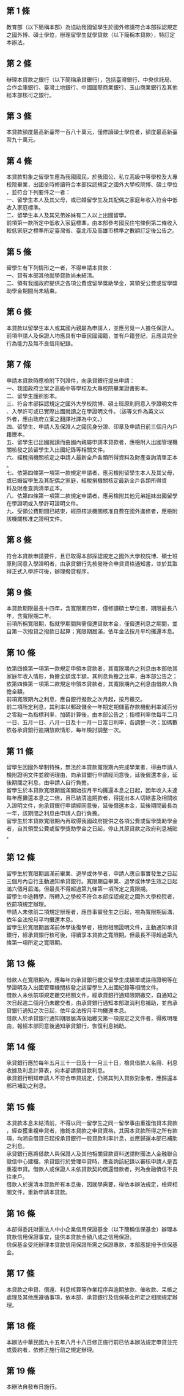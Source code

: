第 1 條
-------
教育部（以下簡稱本部）為協助我國留學生於國外修讀符合本部採認規定  
之國外博、碩士學位，辦理留學生就學貸款（以下簡稱本貸款），特訂定  
本辦法。

第 2 條
-------
辦理本貸款之銀行（以下簡稱承貸銀行），包括臺灣銀行、中央信託局、  
合作金庫銀行、臺灣土地銀行、中國國際商業銀行、玉山商業銀行及其他  
經本部核可之銀行。

第 3 條
-------
本貸款額度最高新臺幣一百八十萬元，僅修讀碩士學位者，額度最高新臺  
幣九十萬元。

第 4 條
-------
本貸款對象之留學生應為我國國民，於我國公、私立高級中等學校及大專  
校院畢業，出國全時修讀符合本部採認規定之國外大學校院博、碩士學位  
，並符合下列要件之一者：  
一、留學生本人及其父母，或已婚留學生及其配偶之家庭年收入符合中低  
    收入家庭標準。  
二、留學生本人及其兄弟姊妹有二人以上出國留學。  
前項第一款所定中低收入家庭標準，由本部參考國民住宅條例第二條收入  
較低家庭之標準所定臺灣省、臺北市及高雄市標準之數額訂定後公告之。

第 5 條
-------
留學生有下列情形之一者，不得申請本貸款：  
一、貸有本部其他就學貸款尚未結清。  
二、領有我國政府提供之各項公費或留學獎助學金，其領受公費或留學獎  
    助學金期間尚未結束。

第 6 條
-------
本貸款以留學生本人或其國內親屬為申請人，並應另覓一人擔任保證人。  
前項申請人及保證人均應具有中華民國國籍，並有戶籍登記，且應具完全  
行為能力及無不良信用紀錄。

第 7 條
-------
申請本貸款時應檢附下列證件，向承貸銀行提出申請：  
一、我國政府立案之高級中等學校及大專校院畢業證書影本。  
二、留學生護照影本。  
三、符合本部採認規定之國外大學校院博、碩士班原則同意入學證明文件  
    、入學許可或已實際出國就讀之在學證明文件。（該等文件為英文以  
    外者，應由政府立案之翻譯社譯為中文。）  
四、留學生、申請人及保證人之國民身分證、印章及申請日前三個月內戶  
    籍謄本。  
五、留學生已出國就讀而由國內親屬申請本貸款者，應檢附入出國管理機  
    關核發之該留學生入出國紀錄等相關文件。  
六、經稅捐機關核定之申請人最新全戶各類所得資料及財產查詢清單正本  
    。  
七、依第四條第一項第一款規定申請者，應另檢附留學生本人及其父母，  
    或已婚留學生及其配偶之家庭，經稅捐機關核定最新全戶各類所得資  
    料及財產查詢清單正本。  
八、依第四條第一項第二款規定申請者，應另檢附其他兄弟姐妹出國留學  
    在學證明或入學許可證明文件。  
九、受領公費期間已結束，經原核派機關核准自費在國外進修者，應檢附  
    該機關核准之證明文件。

第 8 條
-------
符合本貸款申請要件，且已取得本部採認規定之國外大學校院博、碩士班  
原則同意入學證明者，由承貸銀行先核發符合申貸資格通知書，並於其取  
得正式入學許可後，辦理撥貸程序。

第 9 條
-------
本貸款期限最長十四年，含寬限期四年，僅修讀碩士學位者，期限最長八  
年，含寬限期二年。  
前項所稱寬限期，指就學期間無需償還貸款本金，僅償還利息之期間，並  
自第一次撥貸之撥款日起算；寬限期屆滿，依年金法按月平均攤還本息。

第 10 條
--------
依第四條第一項第一款規定申領本貸款者，其寬限期內之利息由本部依其  
家庭年收入情形，負擔全額或半額，其利息負擔之比率，由本部公告之；  
依第四條第一項第二款規定申領本貸款者，其寬限期內之利息由借款人負  
擔全額。  
前項寬限期內之利息，應自銀行撥款之次月起，按月繳交。  
前二項所定利息，其利率以郵政儲金一年期定期儲蓄存款機動利率減百分  
之零點一為指標利率，加碼計算後，由本部公告之；指標利率依每年二月  
一日、五月一日、八月一日及十一月一日當日利率，各調整一次；加碼數  
依各承貸銀行逾期放款情形，每年檢討調整一次。

第 11 條
--------
留學生因國外學制特殊，無法於本貸款寬限期內完成學業者，得由申請人  
檢附證明文件並敘明理由，向承貸銀行申請經同意後，延後償還本金，延  
後期間之利息，由申請人自行負擔。  
留學生於本貸款寬限期屆滿開始按月平均攤還本息之日起，因年收入未達  
每年應攤還本息之二倍，且已結清逾期款者，得提出本人切結書及相關收  
入證明文件，向承貸銀行申請經同意後，延後償還本金，延後期間最長為  
一年，該期間之利息由申請人自行負擔。  
留學生於本貸款寬限期內再取得我國政府提供之各項公費或留學獎助學金  
者，自其領受公費或留學獎助學金之日起，停止其原貸款之政府利息補貼  
。

第 12 條
--------
留學生於寬限期屆滿前畢業、退學或休學者，申請人應自事實發生之日起  
三個月內自行主動通知承貸銀行。寬限期自畢業、退學或休學生效之日起  
滿六個月屆滿。但最長不得超過第九條第一項所定之寬限期。  
留學生中途轉學，所轉入之學校不符合本部採認規定之國外大學校院者，  
依前項規定辦理。  
申請人未依前二項規定辦理者，應自事實發生之日起，視為寬限期屆滿，  
依年金法按月平均攤還本息。  
留學生於寬限期屆滿前休學後復學者，檢附相關證明文件，主動通知承貸  
銀行，經承貸銀行核可後，得續享本貸款之寬限期。但最長不得超過第九  
條第一項所定之寬限期。

第 13 條
--------
借款人在寬限期內，應每年向承貸銀行繳交留學生成績單或註冊證明等在  
學證明及入出國管理機關核發之該留學生入出國紀錄等相關文件。  
借款人未依前項規定繳交相關文件，經承貸銀行通知限期繳交，自通知之  
次日起逾二個月仍未繳交者，由承貸銀行通知本部取消利息補助，並自承  
貸銀行通知之次日起，依年金法按月平均攤還本息。  
借款人於承貸銀行通知期限屆滿後始繳交第一項規定之文件者，得敘明理  
由，報經本部同意後通知承貸銀行，恢復利息補助。

第 14 條
--------
承貸銀行應於每年五月三十一日及十一月三十日，檢具借款人名冊、利息  
收據及利息計算表，向本部請領貸款利息。  
承貸銀行明知申請人不符合申貸規定，仍將其列入貸款對象者，應歸還本  
部已補助之利息。

第 15 條
--------
本貸款本息未結清前，不得以同一留學生之同一留學事由重複借貸本貸款  
，經查獲重複申貸者，撤銷本貸款之申貸資格，其因本貸款所得之所有款  
項，均溯自借貸日起按承貸銀行一般貸款利率計息，並應歸還本部已補助  
之利息。  
承貸銀行應將借款人與保證人及其他相關貸款資料送請財團法人金融聯合  
徵信中心建檔，承貸銀行於受理申貸時，應查詢該紀錄以審核申請人是否  
重複申貸。借款人或保證人未依貸款契約償還借款者，列為金融債信不良  
往來戶。  
借款人於還清本貸款所有本息後，因就學需要，得依本辦法規定，檢齊相  
關文件，重新申請本貸款。

第 16 條
--------
本部得委託財團法人中小企業信用保證基金（以下簡稱信保基金）辦理本  
貸款信用保證事宜，提供本貸款金額八成之信用保證。  
信保基金受託辦理本貸款信用保證所需之保證專款，本部應提撥予信保基  
金。

第 17 條
--------
本貸款之申貸、償還、利息核算等作業程序與逾期放款、催收款、呆帳之  
處理及其他應遵循事項，依本部、承貸銀行及信保基金所定之相關規定辦  
理。

第 18 條
--------
本辦法中華民國九十五年八月十八日修正施行前已依本辦法規定申貸並完  
成簽約者，依修正施行前之規定辦理。

第 19 條
--------
本辦法自發布日施行。

